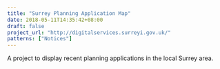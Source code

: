 ```yaml
---
title: "Surrey Planning Application Map"
date: 2018-05-11T14:35:42+08:00
draft: false
project_url: "http://digitalservices.surreyi.gov.uk/"
patterns: ["Notices"]
---
```


A project to display recent planning applications in the local Surrey area.